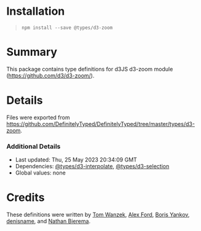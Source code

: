 # Installation
> `npm install --save @types/d3-zoom`

# Summary
This package contains type definitions for d3JS d3-zoom module (https://github.com/d3/d3-zoom/).

# Details
Files were exported from https://github.com/DefinitelyTyped/DefinitelyTyped/tree/master/types/d3-zoom.

### Additional Details
 * Last updated: Thu, 25 May 2023 20:34:09 GMT
 * Dependencies: [@types/d3-interpolate](https://npmjs.com/package/@types/d3-interpolate), [@types/d3-selection](https://npmjs.com/package/@types/d3-selection)
 * Global values: none

# Credits
These definitions were written by [Tom Wanzek](https://github.com/tomwanzek), [Alex Ford](https://github.com/gustavderdrache), [Boris Yankov](https://github.com/borisyankov), [denisname](https://github.com/denisname), and [Nathan Bierema](https://github.com/Methuselah96).
